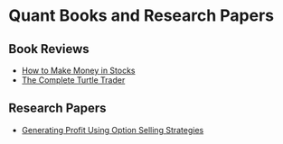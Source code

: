# Quant Books and Research Papers

## Book Reviews

- [How to Make Money in Stocks](https://github.com/eshinhw/quant-books-and-research-papers/blob/main/books/how_to_many_money_in_stock.md)
- [The Complete Turtle Trader](https://github.com/eshinhw/quant-books-and-research-papers/blob/main/books/the_complete_turtle_trader.md)

## Research Papers

- [Generating Profit Using Option Selling Strategies](https://github.com/eshinhw/quant-books-and-research-papers/blob/main/papers/generating_profit_using_option_selling_strategies.md)
